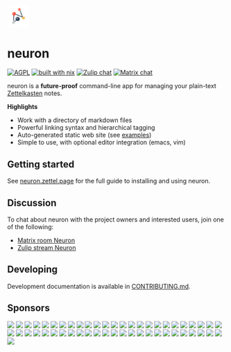 <img width="10%" src="./assets/neuron.svg">

# neuron

[![AGPL](https://img.shields.io/badge/License-AGPL%20v3-blue.svg)](https://en.wikipedia.org/wiki/Affero_General_Public_License)
[![built with nix](https://img.shields.io/badge/Built_With-Nix-5277C3.svg?logo=nixos&labelColor=73C3D5)](https://builtwithnix.org)
[![Zulip chat](https://img.shields.io/badge/zulip-join_chat-brightgreen.svg)](https://funprog.zulipchat.com/#narrow/stream/231929-Neuron)
[![Matrix chat](https://matrix.to/img/matrix-badge.svg)](https://matrix.to/#/#neuron:matrix.org)

neuron is a **future-proof** command-line app for managing your plain-text [Zettelkasten](https://neuron.zettel.page/2011401.html) notes.

**Highlights**

- Work with a directory of markdown files
- Powerful linking syntax and hierarchical tagging
- Auto-generated static web site (see [examples](https://neuron.zettel.page/2013101.html))
- Simple to use, with optional editor integration (emacs, vim)

## Getting started

See [neuron.zettel.page](https://neuron.zettel.page/) for the full guide to installing and using neuron.

## Discussion

To chat about neuron with the project owners and interested users, join one of the following:

* [Matrix room Neuron](https://app.element.io/#/room/#neuron:matrix.org)
* [Zulip stream Neuron](https://funprog.zulipchat.com/#narrow/stream/231929-Neuron)

## Developing

Development documentation is available in [CONTRIBUTING.md](https://github.com/srid/neuron/blob/master/CONTRIBUTING.md).

## Sponsors

[<img src="https://github-sponsors.srid.ca/sponsor/avatar/0" width="35">](https://github-sponsors.srid.ca/sponsor/profile/0)
[<img src="https://github-sponsors.srid.ca/sponsor/avatar/1" width="35">](https://github-sponsors.srid.ca/sponsor/profile/1)
[<img src="https://github-sponsors.srid.ca/sponsor/avatar/2" width="35">](https://github-sponsors.srid.ca/sponsor/profile/2)
[<img src="https://github-sponsors.srid.ca/sponsor/avatar/3" width="35">](https://github-sponsors.srid.ca/sponsor/profile/3)
[<img src="https://github-sponsors.srid.ca/sponsor/avatar/4" width="35">](https://github-sponsors.srid.ca/sponsor/profile/4)
[<img src="https://github-sponsors.srid.ca/sponsor/avatar/5" width="35">](https://github-sponsors.srid.ca/sponsor/profile/5)
[<img src="https://github-sponsors.srid.ca/sponsor/avatar/6" width="35">](https://github-sponsors.srid.ca/sponsor/profile/6)
[<img src="https://github-sponsors.srid.ca/sponsor/avatar/7" width="35">](https://github-sponsors.srid.ca/sponsor/profile/7)
[<img src="https://github-sponsors.srid.ca/sponsor/avatar/8" width="35">](https://github-sponsors.srid.ca/sponsor/profile/8)
[<img src="https://github-sponsors.srid.ca/sponsor/avatar/9" width="35">](https://github-sponsors.srid.ca/sponsor/profile/9)
[<img src="https://github-sponsors.srid.ca/sponsor/avatar/10" width="35">](https://github-sponsors.srid.ca/sponsor/profile/10)
[<img src="https://github-sponsors.srid.ca/sponsor/avatar/11" width="35">](https://github-sponsors.srid.ca/sponsor/profile/11)
[<img src="https://github-sponsors.srid.ca/sponsor/avatar/12" width="35">](https://github-sponsors.srid.ca/sponsor/profile/12)
[<img src="https://github-sponsors.srid.ca/sponsor/avatar/13" width="35">](https://github-sponsors.srid.ca/sponsor/profile/13)
[<img src="https://github-sponsors.srid.ca/sponsor/avatar/14" width="35">](https://github-sponsors.srid.ca/sponsor/profile/14)
[<img src="https://github-sponsors.srid.ca/sponsor/avatar/15" width="35">](https://github-sponsors.srid.ca/sponsor/profile/15)
[<img src="https://github-sponsors.srid.ca/sponsor/avatar/16" width="35">](https://github-sponsors.srid.ca/sponsor/profile/16)
[<img src="https://github-sponsors.srid.ca/sponsor/avatar/17" width="35">](https://github-sponsors.srid.ca/sponsor/profile/17)
[<img src="https://github-sponsors.srid.ca/sponsor/avatar/18" width="35">](https://github-sponsors.srid.ca/sponsor/profile/18)
[<img src="https://github-sponsors.srid.ca/sponsor/avatar/19" width="35">](https://github-sponsors.srid.ca/sponsor/profile/19)
[<img src="https://github-sponsors.srid.ca/sponsor/avatar/20" width="35">](https://github-sponsors.srid.ca/sponsor/profile/20)
[<img src="https://github-sponsors.srid.ca/sponsor/avatar/21" width="35">](https://github-sponsors.srid.ca/sponsor/profile/21)
[<img src="https://github-sponsors.srid.ca/sponsor/avatar/22" width="35">](https://github-sponsors.srid.ca/sponsor/profile/22)
[<img src="https://github-sponsors.srid.ca/sponsor/avatar/23" width="35">](https://github-sponsors.srid.ca/sponsor/profile/23)
[<img src="https://github-sponsors.srid.ca/sponsor/avatar/24" width="35">](https://github-sponsors.srid.ca/sponsor/profile/24)
[<img src="https://github-sponsors.srid.ca/sponsor/avatar/25" width="35">](https://github-sponsors.srid.ca/sponsor/profile/25)
[<img src="https://github-sponsors.srid.ca/sponsor/avatar/26" width="35">](https://github-sponsors.srid.ca/sponsor/profile/26)
[<img src="https://github-sponsors.srid.ca/sponsor/avatar/27" width="35">](https://github-sponsors.srid.ca/sponsor/profile/27)
[<img src="https://github-sponsors.srid.ca/sponsor/avatar/28" width="35">](https://github-sponsors.srid.ca/sponsor/profile/28)
[<img src="https://github-sponsors.srid.ca/sponsor/avatar/29" width="35">](https://github-sponsors.srid.ca/sponsor/profile/29)
[<img src="https://github-sponsors.srid.ca/sponsor/avatar/30" width="35">](https://github-sponsors.srid.ca/sponsor/profile/30)
[<img src="https://github-sponsors.srid.ca/sponsor/avatar/31" width="35">](https://github-sponsors.srid.ca/sponsor/profile/31)
[<img src="https://github-sponsors.srid.ca/sponsor/avatar/32" width="35">](https://github-sponsors.srid.ca/sponsor/profile/32)
[<img src="https://github-sponsors.srid.ca/sponsor/avatar/33" width="35">](https://github-sponsors.srid.ca/sponsor/profile/33)
[<img src="https://github-sponsors.srid.ca/sponsor/avatar/34" width="35">](https://github-sponsors.srid.ca/sponsor/profile/34)
[<img src="https://github-sponsors.srid.ca/sponsor/avatar/35" width="35">](https://github-sponsors.srid.ca/sponsor/profile/35)
[<img src="https://github-sponsors.srid.ca/sponsor/avatar/36" width="35">](https://github-sponsors.srid.ca/sponsor/profile/36)
[<img src="https://github-sponsors.srid.ca/sponsor/avatar/37" width="35">](https://github-sponsors.srid.ca/sponsor/profile/37)
[<img src="https://github-sponsors.srid.ca/sponsor/avatar/38" width="35">](https://github-sponsors.srid.ca/sponsor/profile/38)
[<img src="https://github-sponsors.srid.ca/sponsor/avatar/39" width="35">](https://github-sponsors.srid.ca/sponsor/profile/39)
[<img src="https://github-sponsors.srid.ca/sponsor/avatar/40" width="35">](https://github-sponsors.srid.ca/sponsor/profile/40)
[<img src="https://github-sponsors.srid.ca/sponsor/avatar/41" width="35">](https://github-sponsors.srid.ca/sponsor/profile/41)
[<img src="https://github-sponsors.srid.ca/sponsor/avatar/42" width="35">](https://github-sponsors.srid.ca/sponsor/profile/42)
[<img src="https://github-sponsors.srid.ca/sponsor/avatar/43" width="35">](https://github-sponsors.srid.ca/sponsor/profile/43)
[<img src="https://github-sponsors.srid.ca/sponsor/avatar/44" width="35">](https://github-sponsors.srid.ca/sponsor/profile/44)
[<img src="https://github-sponsors.srid.ca/sponsor/avatar/45" width="35">](https://github-sponsors.srid.ca/sponsor/profile/45)
[<img src="https://github-sponsors.srid.ca/sponsor/avatar/46" width="35">](https://github-sponsors.srid.ca/sponsor/profile/46)
[<img src="https://github-sponsors.srid.ca/sponsor/avatar/47" width="35">](https://github-sponsors.srid.ca/sponsor/profile/47)
[<img src="https://github-sponsors.srid.ca/sponsor/avatar/48" width="35">](https://github-sponsors.srid.ca/sponsor/profile/48)
[<img src="https://github-sponsors.srid.ca/sponsor/avatar/49" width="35">](https://github-sponsors.srid.ca/sponsor/profile/49)
[<img src="https://github-sponsors.srid.ca/sponsor/avatar/50" width="35">](https://github-sponsors.srid.ca/sponsor/profile/50)

